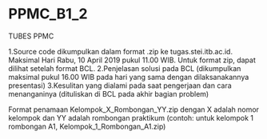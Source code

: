 # PPMC_B1_2
TUBES PPMC

1.Source code dikumpulkan dalam format .zip ke tugas.stei.itb.ac.id. Maksimal Hari
  Rabu, 10 April 2019 pukul 11.00 WIB. Untuk format zip, dapat dilihat setelah format
  BCL.
2.Penjelasan solusi pada BCL (dikumpulkan maksimal pukul 16.00 WIB pada hari yang
  sama dengan dilaksanakannya presentasi)
3.Kesulitan yang dialami pada saat pengerjaan dan cara menanganinya (dituliskan di BCL
  pada akhir bagian problem)
  
Format penamaan Kelompok_X_Rombongan_YY.zip dengan X adalah nomor kelompok
dan YY adalah rombongan praktikum (contoh: untuk kelompok 1 rombongan A1,
Kelompok_1_Rombongan_A1.zip)
